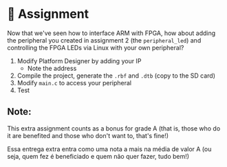 # 🔔 Assignment 

Now that we've seen how to interface ARM with FPGA, how about adding the peripheral you created in assignment 2 (the `peripheral_led`) and controlling the FPGA LEDs via Linux with your own peripheral?

1. Modify Platform Designer by adding your IP
   - Note the address
1. Compile the project, generate the `.rbf` and `.dtb` (copy to the SD card)
1. Modify `main.c` to access your peripheral
1. Test

## Note:

This extra assignment counts as a bonus for grade A (that is, those who do it are benefited and those who don't want to, that's fine!)

Essa entrega extra entra como uma nota a mais na média de valor A (ou seja, quem
fez é beneficiado e quem não quer fazer, tudo bem!)


